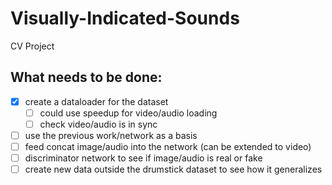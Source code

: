# Visually-Indicated-Sounds

CV Project

## What needs to be done:

* [x] create a dataloader for the dataset
  * [ ] could use speedup for video/audio loading
  * [ ] check video/audio is in sync
* [ ] use the previous work/network as a basis
* [ ] feed concat image/audio into the network (can be extended to video)
* [ ] discriminator network to see if image/audio is real or fake
* [ ] create new data outside the drumstick dataset to see how it generalizes
